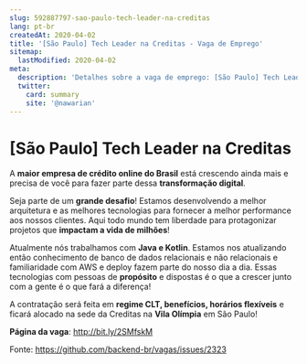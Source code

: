 ```yaml
---
slug: 592887797-sao-paulo-tech-leader-na-creditas
lang: pt-br
createdAt: 2020-04-02
title: '[São Paulo] Tech Leader na Creditas - Vaga de Emprego'
sitemap:
  lastModified: 2020-04-02
meta:
  description: 'Detalhes sobre a vaga de emprego: [São Paulo] Tech Leader na Creditas'
  twitter:
    card: summary
    site: '@nawarian'
---
```


# [São Paulo] Tech Leader na Creditas

A **maior empresa de crédito online do Brasil** está crescendo ainda mais e precisa de você para fazer parte dessa **transformação digital**.

Seja parte de um **grande desafio**! Estamos desenvolvendo a melhor arquitetura e as melhores tecnologias para fornecer a melhor performance aos nossos clientes. Aqui todo mundo tem liberdade para protagonizar projetos que **impactam a vida de milhões**!

Atualmente nós trabalhamos com **Java e Kotlin**. Estamos nos atualizando então conhecimento de banco de dados relacionais e não relacionais e familiaridade com AWS e deploy fazem parte do nosso dia a dia. Essas tecnologias com pessoas de **propósito** e dispostas é o que a crescer junto com a gente é o que fará a diferença!

A contratação será feita em **regime CLT, benefícios, horários flexíveis** e ficará alocado na sede da Creditas na **Vila Olímpia** em São Paulo!

**Página da vaga**: http://bit.ly/2SMfskM

Fonte: https://github.com/backend-br/vagas/issues/2323